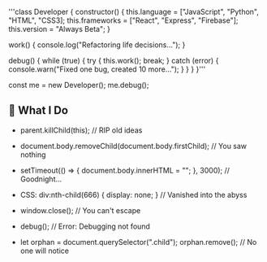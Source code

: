 '''class Developer {
  constructor() {
    this.language = ["JavaScript", "Python", "HTML", "CSS3];
    this.frameworks = ["React", "Express", "Firebase"];
    this.version = "Always Beta";
  }

  work() {
    console.log("Refactoring life decisions...");
  }

  debug() {
    while (true) {
      try {
        this.work();
        break;
      } catch (error) {
        console.warn("Fixed one bug, created 10 more...");
      }
    }
  }
}'''

const me = new Developer();
me.debug();

🖤 What I Do
------------

*   parent.killChild(this); // RIP old ideas
    
*   document.body.removeChild(document.body.firstChild); // You saw nothing
    
*   setTimeout(() => { document.body.innerHTML = ""; }, 3000); // Goodnight...
    
*   CSS: div:nth-child(666) { display: none; } // Vanished into the abyss
    
*   window.close(); // You can't escape
    
*   debug(); // Error: Debugging not found
    
*   let orphan = document.querySelector(".child"); orphan.remove(); // No one will notice
